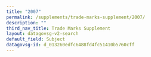 ```yaml
---
title: "2007"
permalink: /supplements/trade-marks-supplement/2007/
description: ""
third_nav_title: Trade Marks Supplement
layout: datagovsg-v2-search
default_field: Subject
datagovsg-id: d_013260edfc6488fd4fc51410b5760cff
---
```

